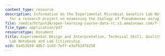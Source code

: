 ```yaml
---
content_type: resource
description: Information on the Experimental Microbial Genetics Lab Notebook used
  for a research project on examining the biology of Pseudomonas aeruginosa.
file: /media/https%3A/open-learning-course-data-rc.s3.amazonaws.com/7-13-experimental-microbial-genetics-fall-2008/6a453b5948b71cd37effe3af62df6250_MIT7_13f08_res01.pdf
file_type: application/pdf
resourcetype: Document
title: Experimental Design and Interpretation, Technical Skill, Quality of Effort,
  Lab Notebook and Lab Citizenship
uid: 6a453b59-48b7-1cd3-7eff-e3af62df6250
---
```

